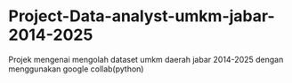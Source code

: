 # Project-Data-analyst-umkm-jabar-2014-2025
Projek mengenai mengolah dataset umkm daerah jabar 2014-2025 dengan menggunakan google collab(python)
